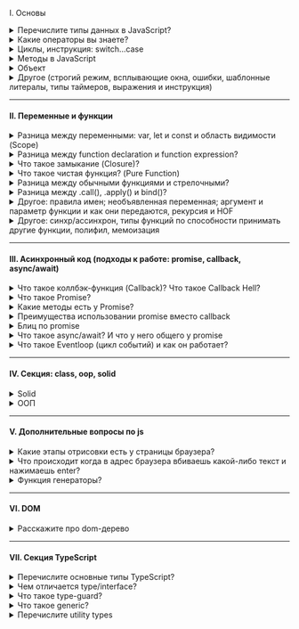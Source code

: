 I. Основы

<details>
<summary> Перечислите типы данных в JavaScript? </summary>
В JavaScript существует 8 типов данных, их можно разделить на примитивные и ссылочные. К примитивным относятся следующие типы:

- `string` (строка),

- `number` (число),

- `bigInt`,

- `boolean`,

- `symbol` (уникальный идентификатор) - необходимо для создания уникальных id, чтобы создать его необходимо написать функцию Symbol(""). Если сравнить два одинаковых символа между собой, они никогда не равны

- `null`,

- `undefined`

Стоит отметить, что разница между null и undefined в том, что `Undefined` - это когда переменная объявлена, но мы ей не присвоено значение, а `null` - когда мы присвоили значение специально, и как бы говорим, что у нас есть переменная и она пустая. Кстати при нестрогом сравнение undefined и null дает true, а при строгом false, а также при сравнение null == 0 дает false

А к ссылочному относится:

- `object`, в котором можно хранить данные с помощью ключа и значение. И один объект не похож так как сравниваются ссылки на объект, а не значение как примитив

А определить тип данных можно с помощью typeOf.

<details>
<summary>Question: Как превратить любой тип данных в булевое и разница между явным и неявным преобразованием? JavaScript статически, или динамически типизированный язык?</summary>

В JS мы можем явно преобразовать типы, всего их три: String(), Boolean(), Number() - и все они являются функциями.

Чтобы превратить тип данных в булевый можно использовать:

1. Функцию Boolean(null)
2. !! (Двойное логическое не), `Допилить идею: Если мы применим его к не пустой строке, то оно сначала станет false, а затем true`

Чтобы превратить тип данных в числовое можно использовать:

1. Функцию Number('5')
2. метод parseInt("5")

Что превратить тип данных в строку можно использовать:

1. Функцию String(null)
2. Или через метод Object.prototype.toString(43)

Разница заключается в том, что неявное преобразование происходит автоматически путем арифметических действий, а явное когда мы указываем тип специально через функции Number или ParseInt, функцию String или метод toString, Boolean или двойное логическое !!

Динамически типизированный язык, так как происходит автоматическое преобразование типов

</details>

<details>
<summary>Question: Перечислите все ложные (falsy) значение? Что такое NaN?</summary>

Falsy - это следующие значение: "", 0, null, undefined, NaN, false. А все остальное уже true

NaN расшифровывается как not-a-number, что означает не является числом. Мы получаем его когда выполняем математическую операцию неправильно. Например, если мы infinity разделим на infinity, то оно нам даст NaN. Для того, чтобы проверить, что число не является числом использует функцию isNaN().
А его особенностью можно выделить то, что она не равна ничему даже самому себе как в строгом, так и в нестрогом сравнении.

</details>
</details>

<details>
<summary> Какие операторы вы знаете? </summary>

I. Арифметические операторы:

- сложения,
- вычитания,
- умножения,
- делание,
- возведение в стене `**`
- взятия от остатка `%`

II. Логические операторы:

- Или (||) - ищет первое truthy значение и возвращает его. У него самая большая приоритетность и он будет выполняться первый
- И (&&) - ищет первое falsy значение и возвращает последнее значение, если оба значение верны.
- ! (Логическое не) - меняет значение на противоположное. Например если строку мы обернет в логическое !'str', то у нас false

К особенностям стоит отметить, что есть также приоритетность, но если мы обернем в скобки то данная приоритетность уже не будет иметь разницы.

III. Операторы сравнения:

- больше, меньше, меньше или равно, больше или равно,
- нестрогое (==) и строгое равенство (===). => Строгое равенство отличается от нестрогого тем, что нестрогое сравнивает только значения без приведения типов, а строгая сравнивает и значения и типы
- не равно (!=).

#### Question: Что такое оператор нулевого слияние ??

Он возвращает значение правого операнда, если левый операнд содержит null или undefined, в противном случае возвращается значение левого операнда. Он похож на или, так как он возвращает правый операнд если в левом хранится ложное значение, а не только null / undefined

</details>
</details>

<details>
<summary> Циклы, инструкция: switch...case</summary>

- for (let i=..; i > str; i++) - классический цикл, когда нам необходимо какое-то действие повторить несколько раз

- for ... in - служит для перебора объекта и возвращает нам ключи. Если нам необходимо получить значения, внутри цикла нам необходимо в квадратных скобках написать значения.

```
const uniqueUser = {
  name: "Valera",
  age: 24,
  isAdmin: true,
}

for (const key in iterable) {
  console.log(key) // name, age, isAdmin
  console.log(uniqueUser[key]) // Valera, 24, true
}
```

Если мы решим использовать их в массиве, то получим индексы.

```
const myLifeSummedUp = ["☕", "💻", "🍷", "🍫"]

for (let item in myLifeSummedUp) {
  // 0 1 2 3
  console.log(item)
}
```

- for ... of - служит для перебора массива и возвращает нам значения.

#### Отличие while и do while

do ... while - должен выполнится хотя бы один раз и не важно верны ли условия или нет, в то время как while может и не выполнится если условия не подходят

#### Что такое switch/case и где он используется?

Внутри есть кейсы (те в свою очередь делают строгое сравнения между значения), и после каждого кейса необходимо писать break, если не указать, то проверка пройдет дальше, есть также continue, который пропускает.

Если говорить про react, то используется он в reducer (redux). И например когда нам нужно именно точное сравнения

</details>

<details>
<summary> Методы в JavaScript</summary>

<details>
<summary> Числа (number), строки (string) и математические (math) </summary>

##### 1. Number method

- `.toString()` - число преобразовывает в строку
- `.parseInt()` - берет строку и возвращает целое число
- `.isNaN()` - проверяет, является ли значения числа NaN
- `.isFinity()`- проверяет, является ли число конечным

##### 2. Math method

- `.min(1, 2, 3)` - вернуть минимальное число
- `.max(2, 3, 4)` - вернуть максимальное число
- `.random(1, 2, 3)` - можно получить рандомное число
- `.floor()` - округляет в меньшую степень
- `.ceil()` - округляет в большую степень
- `.pow(2, 3)` - принимает два значения и возвращает возведенную степень `(3, 3) // 27`
- `.abs()` - возвращает абсолютное значение числа. Если это пустые кавычки или пустой массив, то это 0

Ну и другие по типу косинуса, синуса метода

##### 3. String methods

- `.toUpperCase()` - берет строку и пишет ее с большой буквы (преобразованное в верхний регистр).
- `.toLowerCase()` - берет строку и пишет ее с маленькой буквы (преобразованное в нижний регистр).
- `.split()` - делает из строки массив
- `.trim()` - удаляет пробельные символы с начало и конца строки
- `.startsWith()` проверяют начинается-ли строка с определенного символа который мы укажем внутри
- `.endsWith()` делает противоположное, то есть заканчивается строка c определенным символом

</details>

<details>
<summary> Массив (array)</summary>

- `.isArray()` => проверяет является ли значение массивом
- `.find()` - вернёт первый найденный в массиве элемент, который подходит под условие.
- `.findIndex()` - возвращает уже не найденный элемент, а индекс
- `.concat()` - когда есть два разных массива и нам нужна их объединить
- `.flat()` - когда внутри массива есть еще один массивы и мы хотим их все объединить в один общий через infinity либо указать определенную вложенность объединить, где 1 - на 1 уровень вложенности
- `.splice()` - который меняет исходный массив, c помощью данного метода мы можем удалять или добавлять внутрь массивы какие-то элементы
- `.slice()` - копирует старый массив и возвращает на его основе новый. Он просто копирует его.

Следующие 4 метода меняют исходных массив

- `.push()` - добавляет элементы в конец массива и возвращает новую длину массива.
- `.pop()` - удаляет из массива последний элемент и возвращает его значение.
- `.unshift()` - добавляет элементы в начало массива и возвращают новую длину массива.
- `.shift()` - удаляет из массива первый элемент и возвращает его значение.

Что будет работать быстрее? => Pop и push - так как их задача лишь добавить или удалить элемент в конце массива, а shift и unshift медленнее так как помимо удаление или добавления первого элемент они будут сдвигать массив вправо или влево.

- `.forEach()` и `.map()` => с помощью .map, мы можем использовать и другие методы.

</details>


<details>
<summary>Какие методы мутируют и не мутирует исходный массив?</summary>

Мутирующие sort, reverse, push, pop, shift, unshift, splice, а к не мутирующим можно отнести: map, filter, slice, concat,

</details>

</details>

<details>
<summary>Объект</summary>

Объект - это тип данных, где хранятся ключи и значения и выделяют следующие типы объектов - функции, массив, даты и коллекция: maps и weakMaps, sets и weakSets. В JS существует несколько способов создания объекта - это через фигурные скоба `{}`; через ключевое слово: `let user = new Person("Win")`; через object.create(): `let user = Object.create(person)`

Стоит отметить, что ключевое слово new делает несколько вещей:

- Создает новый пустой объект, который наследуется от prototype;
- К нему (объекту) привязывается значение this;
- Возвращает значение this, если в реализации не указано иное

Разница между объектом и массивом

- У массивов есть методы тех, которых нет у объекта, также и наоборот
- Чтобы обратится к какому-то элементу в массиве мы должны использовать индекс от нуля. А у объекта обращение идет через точку
- Также у массива есть свойство length - делает подсчет всех элементов внутри массива.

Чтобы определить наличие свойство в объекте:

- `hasOwnProperty()`
- `in`
- Обратится к объекты напрямую с помощью индексовой нотации: `console.log(obj['prop1']); => foo`

Отличия заключается в том, что оператор in проверяет наличие свойств не только в самом объекте но и в его `ПРОТОТИПАХ`, а `hasOwnProperty` проверяет наличие свойства только в основном объекте.

<details>
<summary> Question: Методы объекта: key(), values(), entries(), fromEntries() </summary>

1. `Object.keys()` - возвращает массив ключей
2. `Object.values()` - возвращает массив значений
3. `Object.entries()` - возвращает массив пар ключ и значения
4. `Object.fromEntries()` - он преобразует список пар: ключ и значение в объект

```
const object1 = {
  a: 'smth',
  b: 42,
  c: false
};

console.log(Object.keys(object1));   // ["a", "b", "c"]
console.log(Object.values(object1)); // ["smth, 42, false"]
```

</details>

<details>
<summary> Question: Что такое деструктиризации? (деструктурирующее присваивание)</summary>

Деструктиризация появилась в ЕС6 и она позволяет извлекает данные из массива или объекта с помощью определенного синтаксиса и записать их в переменную.

```
let arr = ["Ali", "Adigezalli"];
let [first, second] = arr;
console.log(first + " " + second); // * Ali Adigezalli
```

</details>
</details>

<details>
<summary> Другое (строгий режим, всплывающие окна, ошибки, шаблонные литералы, типы таймеров, выражения и инструкция) </summary>

<details>
<summary> Строгий режим (strict mode) в JavaScript?</summary>

Он появился в ЕС5, и он говорит, что наш код будет работать в строгом режиме в JS. Чтобы его использовать необходимо написать 'use strict' либо в начале скрипта либо внутри функции. Если мы его напишем в начале скрипта, то он будет иметь глобальную область видимости, а если напишем внутри функции, то будет иметь локальную область видимости. Например если мы объявим объект без переменной или продублируем параметры внутри функции

```
"use strict";
x = {p1:10, p2:20};      // This will cause an error
function x2(p1, p1) {};   // This will cause an error
```

- Что будет если мы в консоль лог выведим this

</details>

<details>
<summary> Типы всплывающих окон в JavaScript?</summary>

`alert` - выводить информацию во всплывающем окне;

`confirm` - спрашивать соглашение во всплывающем окне; подтвердить по ОК или Отмену

`prompt` - всплывающем окно, где просят написать что-то в инпут поле

</details>

<details>
<summary> Типы ошибок в JavaScript? </summary>

1. SyntaxError - синтаксическая ошибка возникает когда мы написали неправильно какое-то слово: reutrn

2. ReferenceError - возникает когда js не может найти какую-то ссылку в которой мы пытаемся получить доступ. Например хотим определенную переменную найти а его нет

3. TypeError - возникает когда мы хотим методы определенных типов преобразовать на типов у которого этого метода нет.

</details>

<details>
<summary> Что такое шаблонные литералы (Template Literals)?</summary>

Шаблонные литералы - это обратные кавычки, внутри обратные кавычек мы можем с помощью знака доллара и фигурными скобками (${выражение}).

</details>

<details>
<summary> Типы таймеров в JavaScript?</summary>

В JS есть два основных типа таймеров:

- `setTimeout(...)` - позволяет вызвать переданную функцию один раз через определенное время
- `setInterval(...)` - позволяет вызвать переданную функцию много раз через определенный интервал времени. Чтобы отменить `setInterval` мы можем использовать тип: `clearInterval()` и внутрь передаем переменную, где использовали `setInterval`.

</details>

<details>
<summary> Что такое выражения (expression) и инструкции (statement)</summary>

I. Выражение - это арифметическое действие. Например:`+, -, *, /, %, >, =, ==, i++, --i`, `Math.random - случайное число.

II. Инструкция - это фрагмент кода, который выполняет определенное действие. К инструкциям относятся: `if, if-else, while, for, for..in, for..of switch, for-in, объявления переменных`

</details>
</details>

---

#### II. Переменные и функции

<details>
<summary> Разница между переменными: var, let и const и область видимости (Scope) </summary>

#### Существует несколько отличий между var, let и const:

| Var | Let | Const |
| -------- | -------- | -------- |
| В самом начале    | ES6  | ES6   |
| Переменные var можно как заново объявлять, так и повторно обновлять, что не вызовет никакой ошибки в консоле. И с этим было много проблем и люди оборачивали в IIFE (Immediately Invoked Function Expression) - это анонимная функцию с лексической областью видимости, которая вызывается немедленно после его объявления   | Мы можем присвоить новое значение, однако создавать переменную с тем же именем нельзя   | Переменную не сможем изменить  |
|  Временная мертвая зона - Она появилась в ЕС6 и работает с let и const. Если мы сначала обратимся к переменной до ее написания, в случае увидим ошибку undefined, так как вар появился значительно раньше временной мертвой зоны. | получим ошибку referenceError  | получим ошибку referenceError  |
|  глобальная или локальная (область видимости в пределах функции)  | блочную область видимости if...else  | блочная область видимости for...let  |


#### Область видимости - это место откуда мы имеем доступ к переменным или функциям. Выделяют 3 типа:

- `Глобальная область видимости` - это когда иы объявляем переменную внутри самого файла js (внутри скрипта) не
  оборачивая ни функцией, циклом. Они доступны из любого места в коде

- `Локальная область видимости` - переменные и функции объявленные внутри функций, доступны только внутри этой
  функции и всем вложенным в неё функциям. За ее пределами, при обращении к переменной, мы получаем ошибку

- `Блочная область видимости` - это когда переменная доступна только внутри блока, за пределами блока она не доступна.

</details>

<details>
<summary> Разница между function declaration и function expression? </summary>

Выделяют два способа объявлении функции:

- `Function Declaration` – функция, которая объявлена через кл.слово function. Например: `function multyple() {...}`

- `Function Expression` – функция, которая объявление через переменную. Например: `let multiply = function () {...}`

Отличие заключает в том, что к function declaration можно вызвать до того как объявить. Так как JS собирает все строчки где объявляется function, а также через Hoisting (поднимает) их самый вверх, что позволяет нам сначала вызвать их, а потом объявить. Еще наверное стоит отметить, что если мы объявим function expression через переменную var, то и она будет всплывать

</details>

<details>
<summary> Что такое замыкание (Closure)? </summary>

Замыкание - функции со своим лексическое окружение. И когда за пределами функции есть переменная, которого внутри нашего лексического окружения нет, то он дает доступ обращаться к этой переменной.

</details>

<details>
<summary> Что такое чистая функция? (Pure Function) </summary>

Чистая функция - это та функция, у которой нет побочных эффектов и это функция, результаты которой зависят только от входных параметров. К побочным эффектом относится

К побочным эффектам относятся:

- Запросы на сервер
- Изменения входных параметров
- Обращение к дому (query selector), если говорим про JS.

Плюсы чистых функций:

- Уменьшает кол-во багов (так как он максимально низко влияет на остальную систему. Если я знаю, что у меня есть баг в функции, то он внутри него)
- Легче тестировать
- Легче понимать, поскольку все что она делает заключено внутри нее и не нужно никуда бегать.

</details>

<details>
<summary> Разница между обычными функциями и стрелочными? </summary>

1. Синтаксис;
2. Обычные функции всплывают, а стрелочные нет;
3. Контекст this - в обычных функциях оно динамическое и зависит от контекста исполнения. Если мы вызовем его глобально, то ссылка будет на `window` 
(в браузере). Если мы напишем объекте, а затем внутри него напишем функцию, то это ссылка будет на сам объект. Однако у стрелочных функций нет своего
this, и берет он ссылку из глобального контекста. А у стрелочных функциях нет своего this, Вместо этого они используют this из внешнего контекста, 
в котором они были определены
4. В обычных функция можно использовать arguments, а у стрелочных нет аргумента
5. Стрелочные функции не могут быть вызваны с конструктором new, в то время как обычные могут
</details>

<details>
<summary> Разница между .call(), .apply() и bind()? </summary>

Все эти методы используются для управления значением this, отличие в том, что:
- call() и apply() - вызываются сразу, а .bind() - привязывает к контексту и вызывается позже;

- call() - принимает аргумент через запятую
- apply() - аргументы передаются в виде массива
- bind() - просто переопределяет и если bind у нас много, то сработает только первый
</details>

<details>
<summary>Другое: правила имен; необъявленная переменная; аргумент и параметр функции и как они передаются, рекурсия и HOF</summary>

<details>
<summary> Правила задания имён для переменных и функций в JavaScript? </summary>

Если мы говорим задание имен переменных, то

1. Они должны содержать буквы на латинице, он должен отражать смысл того, что он хранит: `let age = 20`;

2. Цифр: `let user2 = 'Antony';`

3. Символы доллара: `let $user = 'Alice';`

4. Нижнего подчеркивания: `let _user = 'Pete';`

Если мы говорим то, что как не стоит начинать, то - первый символ не должен быть цифрой: `let 10user = 'Nick';`

Имя функции должно понятно и четко отражать что она делает и что возвращает. Функция - это действия по этому её имя
обычно является глаголом: `function checkValue() {}`

</details>

<details>
<summary> Что такое необъявленная переменная? </summary>

`Необъявленная переменная` - это когда мы написали какое-то значение `a = 20` без переменных var, let либо const. Область видимости у необъявленных переменных - глобальная, что означает, что они доступны из любого места кода, что не очень хорошая практика как и var. Если мы будем использовать строгий режим, то получим ошибку ReferenceError, а в нестрогом undefined

</details>

<details>
<summary> Разница между параметром и аргументом функции? </summary>

Когда мы пишем функцию и внутри обычных скобок указываем a, b: `function value (a, b) {...}`, то это параметры.
После того как мы передали параметры мы пишем код например `return a + b`. После вызываем этой функцию через запятую,
так вот значения, которые передаются при вызове функции называются аргументами: foo (5, 7).

</details>

<details>
<summary> Как передаются параметры в функцию: по ссылке или по значению?</summary>

Примитивы передаются в функцию по значению, а объекты и массив уже по ссылке. Стоит отметить, что когда в функции передается примитивное значение, то функция получает копию, а не примитивное значения, в то время как объект и массив передаются сам уже (оригинал) грубо говоря.

</details>
</details>

<details>
<summary>Другое: синхр/ассинхрон, типы функций по способности принимать другие функции, полифил, мемоизация </summary>

<details>
<summary> Разница между синхронными и асинхронными функциями?</summary>

Синхронные функции являются блокирующими, а асинхронные нет. Когда интерпретатор натыкается на синхронную функцию, он блокирует дальнейшее выполнения операции прежде чем данная функция будет выполнения. По этому набор таких функций выполняется последовательно - одна за другой. Асинхронные функции наоборот не блокирует дальнейшие выполнения скрипта. По этой причине различные тяжелые операции по типу запроса данных делают асинхронными. Обычно такие функции в качестве аргумента принимают callback - это еще одна функции, которая выполнится как только будет выполнено асинхронная функция и которая сможет обработать полученный результат

</details>

<details>
<summary> Типы функций по способности принимать другие функции? </summary>

В JS можно выделить 3 основные типов функций в зависимости от принимаемых данных:

- Функция первого класса (first-class functions) – это функция, которая не принимает другую функцию в качестве аргумента и не возвращает функцию как значения

`const firstOrder = () => console.log( “Hello”)`

- Функции высшего порядка (HOF) – это функция, которая принимает другую функцию в качестве аргумента или возвращает функцию как значение

`const higherOrder = firstOrderReturn => firstOrderReturn()`

- Унарная функция – это функция, которая принимает только 1 аргумент, который не является функцией.

`const unaryFunction = (a) => console.log(${a} + world!)`

</details>

<details>
<summary> Что такое полифил (polyfill)? </summary>

Например у нас есть современный код написанный на ЕС6, однако он не работает в старых браузерах, так вот с помощью полифила мы можем преобразовать наши функции для старых браузеров. Вот пример: sessionStorage доступно во всех последних браузерах (IE8 и выше), но не в IE7 и ниже. Полифилл можно использовать для включения поддержки старых браузеров, которые не предоставляют файлы sessionStorage.

</details>

<details>
<summary> Что такое мемоизация? Реализуйте базовую логику функции для мемоизации? </summary>

Это прием создании функции способность запомнить ранее вычисленное значение, а также результат. В результате при повторном вызове функции с одинаковыми аргументами она не
будет выполнена, а результат работы вернется из кеша.

В программировании мемоизация — это метод оптимизации , который делает приложения более эффективными и, следовательно, более быстрыми. Он делает это, сохраняя результаты вычислений в кеше и извлекая ту же информацию из кеша в следующий раз, когда она потребуется, вместо того, чтобы вычислять ее снова.

</details>



<details>
<summary> Что такое рекурсия? </summary>

Рекурсия - это функция, которая вызывает саму себя в теле этой же функции. Однако если мы не напишем условия, то цикл будет бесконечный, пока не выведется ошибка, что стек переполнен. Чтобы избежать данной ошибки необходимо условия выхода из функции. Например мы можем использовать рекурсию для вычисления чисел Фибоначчи или факториала

</details>

<details>
<summary> Что такое функции высшего порядка (Higher Order Functions)?  </summary>

HOF - обычная функция, которая принимает в качестве аргумента другую функцию, добавляет в эту функцию так скажем новый функционал и возвращает его - это map, filter, reduce

<img src="./assets/3.PNG" alt="Primer">

</details>

</details>

---

#### III. Асинхронный код (подходы к работе: promise, callback, async/await)

<details>
<summary>Что такое коллбэк-функция (Callback)? Что такое Callback Hell?</summary>

Сallback - это функция, которая передается в другую функцию в качестве аргумента, что является одним из способов работы с асинхронным кодом. Однако есть такое понятие как callback heck, когда внутри одного callback есть еще один callback, а внутри него еще один, а внутри этого еще один. И это очень трудно читать и понимать. Но позже придумали promise в ЕС6 и чуть позже async...await в ЕС8.

</details>

<details>
<summary>Что такое Promise?</summary>

Promise - это объект и один из способов работы с асинхронным кодом и promise содержит в себе 3 состояния: `pending` - ожидания; `resolved (fulfilled)` - выполнено успешно; `rejected` - выполнено с ошибкой. Чтобы создать promise нам необходимо использовать конструкцию так называемую new Promise, которая принимает в качестве аргумента функцию, а сама функция принимает в качестве аргумента: resolve и reject.
</details>

<details>
<summary>Какие методы есть у Promise?</summary>

`Promise.all()` - дожидается выполнения ВСЕХ promises, если успешно вернет массив, если нет, то вернет последний promise с ошибкой

`Promise.allSettled()` - дожидается выполнения ВСЕХ promise, и не важно выполнятся они успешно или нет он вернет массив полученных значение (ответов)

`Promise.any()` - дожидается выполнения ПЕРВОГО УСПЕШНОГО promise и если он находится его, то он возвращает данные результат, а если нет, то выводит ошибку. Если первым promise есть reject, он идет дальше пока не найдет его. 

`Promise.race()` - дожидается выполнения ПЕРВОГО promise и возвращает результат. Все последующие будут игнорироваться. Не важно успешный или отклоненный

</details>

<details>
<summary>Преимущества использовании promise вместо callback</summary>

- Помогает избежать callback-hell который может быть нечитаемым

- Упрощает последовательное написание последовательного читаемого async кода с помощью then, а также обработку ошибок с помощью catch()

- Есть методы

- С использованием promise можно избежать следующих проблем: callback-функция была вызвана слишком рано, поздно или вовсе не была вызвана; функция была вызвана слишком мало или слишком много раз; не удалось передать необходимую среду/параметры; были пропущены ошибки/исключения.
</details>

<details>
<summary>Блиц по promise</summary>

<details>
<summary>Например есть promise и мы вызываем какую-то функцию которая возвращает promise. Мы на него подписались через .then, .catch и т.д. Теперь вопрос а может ли быть ситуация когда promise никогда не закончится не then, не catch не вызовутся? Нам нужно чтобы оно было бесконечное как это сделать</summary>

```
const neverEndingPromise = new Promise((resolve, reject) => {
  // ничего не делаем
});
```
</details>

<details>
<summary>Есть ли у promise какой-то функционал, что если через 5 секунд он ничего не сделал, то как принудительно зарезолвились или заречеджектились promise</summary>

Promise.race c SetTimeOut

```
function withTimeout(promise, timeout) {
    return Promise.race([
        promise,
        new Promise((_, reject) =>
            setTimeout(() => reject(new Error('Timeout exceeded')), timeout)
        )
    ]);
}

// Использование
const somePromise = new Promise((resolve) => {
    // Симуляция долгой операции
    setTimeout(() => resolve('Done!'), 10000); // завершится через 10 секунд
});

withTimeout(somePromise, 5000) // Таймаут 5 секунд
    .then(result => console.log(result))
    .catch(error => console.error(error.message));
```

</details>
</details>

<details>
<summary>Что такое async/await? И что у него общего у promise </summary>

Async является еще одним способом написание асинхронного кода, который всегда возвращает promise, await добавляется в тело функции и ждет выполнения promise. Если какой-то из await не выполнится, то дальше он не пойдет и поместится в catch, а это обработчиком ошибок

```
async function getMainActorProfileFromMovie(id) {
  try {
    const movieResponse = await fetch(`https://swapi.dev/api/films/${id}/`);
    const movie = await movieResponse.json();
    return characterResponse.json();
  } catch (err) {
    console.error('Произошла ошибка!', err);
  }
}
```

</details>

<details>
<summary>Что такое Eventloop (цикл событий) и как он работает?</summary>

Eventloop - это бесконечный цикл, который решает проблему однопоточности, он ждет поступления задач, выполняет их и затем снова ждет поступления новых задач.  У него есть callstack (стек вызовов). Если очередь пустой, то туда сначала попадают micro-task (promise, консоли), так как у них приоритетность больше, а затем уже macro-task (setTimeOut и SetTimeInterval.)

Дополнительный вопрос: если все micro-task выполнятся а дальше пойдут macro-task внутри которого есть micro-task , что вызовется микро или макро. Сначала выполнится внутри micro-task , а затем уже macro-task
</details>

---

#### IV. Секция: class, oop, solid

<details>
<summary>Solid</summary>

- S `(single responsibility principle)` - принцип единственной ответственный. Функция, метод внутри класса должен выполнять лишь 1 задачу. Например - отсортировать массив или отфильтровать его 

- O `(open-closed principle)` - принцип открытости и закрытости. Код должен быть открыт для добавления нового функционала, но при этом исходный код не должен быть изменен. На классах мы можем это сделать через extends

- L `(liskov substiution)` - принцип подставки Барбары Лисков.

- I `(interface segregation)` - принцип разделения интерфейса.

- D `(dependency inversion)` - принцип инверсии зависимостей

---

L => `Liskov substitution` (принцип подстановки Барбары Лисков) => сущности (классы, функции), которые использует родительский тип должны точно также работать с дочерними классами, при этом ничего не должно ломатся в логике программы и она не должна нарушаться. Наследуемый класс должен дополнять, а не замещать поведение базового класса, при работе с дочерними классами мы должны быть уверены, что у нас ничего не сломается

I => `Interface segregation` (принцип разделения интерфейса) => програмные сущности не должны зависеть от методов, которые они не используют. Основная суть заключается в том, чтобы разбивать наши толстые интерфейсы наши програмные сущности на более маленькие узкоспециализированные решающие одну задачи. Нельзя заставлять клиента реализовывать интерфейс, которым он не пользуется.

D => `Dependency inversion` (принцип инверсии зависимостей) => модули высокого уровня не должны зависеть от модулей более низкого уровня, все они должны зависеть от абстракций, а они в свою очередь не должны зависеть от деталей, а детали как раз должны зависеть от абстракции. 

У нас есть завод, внутри завода есть станки, работники, электричество = они между собой связаны, в свою очередь станки также могут иметь детали: скажем наручник №1, крутилка №007. Представим себе что одна из деталей сломалось, мы меняем эту деталь в станке и оказывается, что логика работы станка меняется. Наши работники с этим станком теперь работать не могут, или для другой детали нужна будет более мощное электричество и здесь как раз происходит принцип инверсии зависимостей. У нас модули высокого уровня зависят от модулей низкого уровня. Чтобы этого избежать - можно исп так называемый трансформатор (некая абстракция), который сам подберет напряжения

</details>

<details>
<summary>ООП</summary>

Полиморфизм - способность функции работать с различными типами данных. Например есть функция, которые может принимать разные типы данных: string и number, но функция одна.

</details>

---

#### V. Дополнительные вопросы по js

<details>
<summary>Какие этапы отрисовки есть у страницы браузера?</summary>


</details>

<details>
<summary>Что происходит когда в адрес браузера вбиваешь какой-либо текст и нажимаешь enter?</summary>


</details>



<details>
<summary>Функция генераторы?</summary>

</details>

---

#### VI. DOM 

<details>
<summary>Расскажите про dom-дерево</summary>

Что такое DOM?
Что такое распространение события (Event Propagation)?
Что такое делегирование событий (Event Delegation)?
Разница между e.preventDefault() и e.stopPropagation()?
Методы поиска элементов в DOM?
Разница между event.target и event.currentTarget?
Разница между .stopPropagation() и .stopImmediatePropagation()?
Виды событий в JavaScript?
Для чего используется свойство window.navigator?
Для чего используется метод .focus()?
Для чего используется свойство .forms?
Как использовать media выражения в JavaScript?
Разница между методами .submit() и .requestSubmit()?
Light dom 
Shadow dom
EventFase
Чем отличается addEventListener от StopPropaggation
Как называется события которое свидетельствует о том, что наш дом полностью загружен? - domContentLoaded
</details>


---

#### VII. Секция TypeScript

<details>
<summary>Перечислите основные типы TypeScript?</summary>

В typescript есть 3 примитивных типа: string, number, boolean. Также мы эти примитивы можем обернуть в массив через квадратные скобки или Array<number> или объект через фигурные

- `Any` - работает по принципу, что его тип может быть любым, это все равно, что писать на чистом JavaScript.

- `unknown` похож на тип any, но он более безопасный, то есть мы не можем ему сразу присвоить новый тип нам нужно сделать некую проверку через typeOf, instanceof и уже внутри написать тип который мы хотим сделать. Результаты JSON.parse

- `void` - это тип, который предназначен только для того, чтобы показывать, что функция не возвращает никакое значение, то есть нет return

- `never` использует тогда когда мы доходим до случая, который не может никогда произойти как в switch...case или reducer: default. Я его использую для доп.проверки компилятором, что какая-то ситуация реально не может произойти

- Чем отличаются друг от друга такие типы как: :never, :void

```
never - гарантия того что функция не вернет вообще ничего
void - когда функция ничего не возвращает
```

</details>

<details>
<summary> Чем отличается type/interface?</summary>

- Синтаксис

- Если у нас есть тип и интерфейс, то интерфейс может наследоваться от типа, а тип через extends не может наследоваться.

- Если мы хотим взять какой-то примитивный тип у type, то внутри interface мы можем обратится к типу объявленный через type

- Если у нас есть два типа, то мы можем объединить через | (палочку), у интерфейса такой функции нету.

- Типы с одинаковыми именами мы не можем писать, так как будет ругаться, а вот интерфейс можно и тем самым мы можем их расширять

</details>

<details>
<summary> Что такое type-guard?</summary>

TypeGuard - это runtime проверка, которая передается компилятору typescript и информирует о том, что дальше будут определенные типы (или мы попробуем сузить типы до определенных). К type-guard можно отнести - `typeof; instanceOf; in (проверяет есть определенное св-в в объекте); if...else; строгое сравнения`

</details>

<details>
<summary> Что такое generic?</summary>

Generic нужны нам тогда, когда мы не знаем четкий тип, которые передаются к нам в параметры. C помощью generic мы говорим ТС определи сам тип `переданного нам аргумента`.

Где можно использовать generic? - Типы, интерфейс, классы, функции

Также есть ограничение, например он (generic) определяет string и не разделяет, что это может быть даже в массиве string, в этом случае нам нужно extends.

</details>

<details> 
<summary> Перечислите utility types </summary>

Utility `[juː'tɪlətɪ]` types - это встроенные типы, которые помогают, как-то манипулировать типами

0. Record - создает тип, который представляют объекты с заданными ключами и значениями. Она позволяет определить тип объекта, где все ключи имеют один и тот же тип значения.

1. Pick - нужен когда у нас есть тип, и мы хотим создать новый тип со свойствами другого типа

2. Omit - создает тип, исключая набор свойств из другого типа

3. Extract - создает тип, выбирая набор свойств из другого типа с union type (объединением стилей)

4. Exclude - создает тип, исключая набор свойств из другого типа с union type (объединением стилей)

5. NonNullable - создает тип, исключая набор свойств из другого типа null и undefined с union type (объединением стиля)

6. Partial - делает все свойства необязательным

7. Required - делает все свойства обязательными

8. Readonly - создает тип, свойства которых нельзя изменить

9. Parameters - работает с функциями, он достает аргумент и добавляет в кортеж(tuple) похожий на массив, где хранят разные типы значений

10. ReturnType - достает возвращаемое значение.

11. Awaited - позволяет получить тип, который будет возвращен после ожидания(awaiting) promise.

</details>
